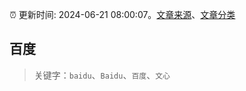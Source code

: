 :alarm_clock: 更新时间: 2024-06-21 08:00:07。[文章来源](/README.md)、[文章分类](/TAGS.md)

## 百度


> 关键字：`baidu`、`Baidu`、`百度`、`文心`



